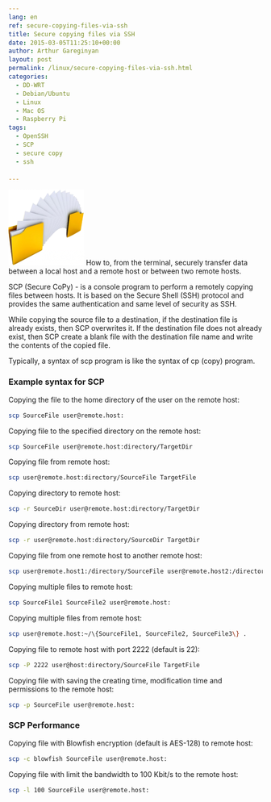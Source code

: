 ```yaml
---
lang: en
ref: secure-copying-files-via-ssh
title: Secure copying files via SSH
date: 2015-03-05T11:25:10+00:00
author: Arthur Gareginyan
layout: post
permalink: /linux/secure-copying-files-via-ssh.html
categories:
  - DD-WRT
  - Debian/Ubuntu
  - Linux
  - Mac OS
  - Raspberry Pi
tags:
  - OpenSSH
  - SCP
  - secure copy
  - ssh

---
```


![thumb](/images/copy-files-150x150.png)
How to, from the terminal, securely transfer data between a local host and a remote host or between two remote hosts.


SCP (Secure CoPy) - is a console program to perform a remotely copying files between hosts. It is based on the Secure Shell (SSH) protocol and provides the same authentication and same level of security as SSH.

While copying the source file to a destination, if the destination file is already exists, then SCP overwrites it. If the destination file does not already exist, then SCP create a blank file with the destination file name and write the contents of the copied file.

Typically, a syntax of scp program is like the syntax of cp (copy) program.


### Example syntax for SCP

Copying the file to the home directory of the user on the remote host:

```sh
scp SourceFile user@remote.host:
```

Copying file to the specified directory on the remote host:

```sh
scp SourceFile user@remote.host:directory/TargetDir
```

Copying file from remote host:

```sh
scp user@remote.host:directory/SourceFile TargetFile
```

Copying directory to remote host:

```sh
scp -r SourceDir user@remote.host:directory/TargetDir
```

Copying directory from remote host:

```sh
scp -r user@remote.host:directory/SourceDir TargetDir
```

Copying file from one remote host to another remote host:

```sh
scp user@remote.host1:/directory/SourceFile user@remote.host2:/directory/
```

Copying multiple files to remote host:

```sh
scp SourceFile1 SourceFile2 user@remote.host:
```

Copying multiple files from remote host:

```sh
scp user@remote.host:~/\{SourceFile1, SourceFile2, SourceFile3\} .
```

Copying file to remote host with port 2222 (default is 22):

```sh
scp -P 2222 user@host:directory/SourceFile TargetFile
```

Copying file with saving the creating time, modification time and permissions to the remote host:

```sh
scp -p SourceFile user@remote.host:
```


### SCP Performance

Copying file with Blowfish encryption (default is AES-128) to remote host:

```sh
scp -c blowfish SourceFile user@remote.host:
```

Copying file with limit the bandwidth to 100 Kbit/s to the remote host:

```sh
scp -l 100 SourceFile user@remote.host:
```
